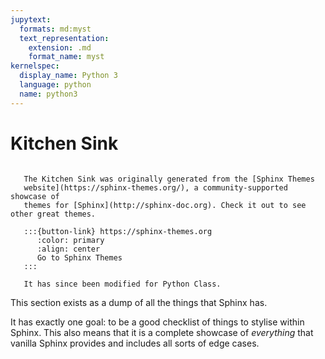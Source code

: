 ```yaml
---
jupytext:
  formats: md:myst
  text_representation:
    extension: .md
    format_name: myst
kernelspec:
  display_name: Python 3
  language: python
  name: python3
---
```

Kitchen Sink
============



```{note}

   The Kitchen Sink was originally generated from the [Sphinx Themes
   website](https://sphinx-themes.org/), a community-supported showcase of
   themes for [Sphinx](http://sphinx-doc.org). Check it out to see other great themes.

   :::{button-link} https://sphinx-themes.org
      :color: primary
      :align: center
      Go to Sphinx Themes
   :::

   It has since been modified for Python Class.

```

This section exists as a dump of all the things that Sphinx has.

It has exactly one goal: to be a good checklist of things to stylise within Sphinx. This also means that it is a complete showcase of *everything* that vanilla Sphinx provides and includes all sorts of edge cases.

```{tableofcontents}
```
